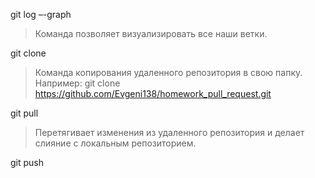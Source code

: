 git log –-graph
> Команда позволяет визуализировать все наши ветки.

git clone
> Команда копирования удаленного репозитория в свою папку. Например: git clone https://github.com/Evgeni138/homework_pull_request.git

git pull
> Перетягивает изменения из удаленного репозитория и делает слияние с локальным репозиторием.

git push
